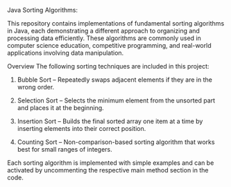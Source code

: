 Java Sorting Algorithms:

This repository contains implementations of fundamental sorting algorithms in Java, each demonstrating a different approach to organizing and processing data efficiently. These algorithms are commonly used in computer science education, competitive programming, and real-world applications involving data manipulation.

Overview
The following sorting techniques are included in this project:

  1. Bubble Sort – Repeatedly swaps adjacent elements if they are in the wrong order.

  2. Selection Sort – Selects the minimum element from the unsorted part and places it at the beginning.

  3. Insertion Sort – Builds the final sorted array one item at a time by inserting elements into their correct position.

  4. Counting Sort – Non-comparison-based sorting algorithm that works best for small ranges of integers.

Each sorting algorithm is implemented with simple examples and can be activated by uncommenting the respective main method section in the code.
